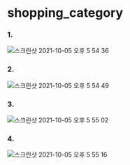 # shopping_category

### 1.
![스크린샷 2021-10-05 오후 5 54 36](https://user-images.githubusercontent.com/56014195/135992655-a6563563-e1f4-43a5-989a-667ce4174fa6.png)

### 2.
![스크린샷 2021-10-05 오후 5 54 49](https://user-images.githubusercontent.com/56014195/135992670-e0c776d0-1834-4de3-abfa-a44d866fb208.png)

### 3.
![스크린샷 2021-10-05 오후 5 55 02](https://user-images.githubusercontent.com/56014195/135992677-ffd4b46c-8ab9-43fc-8ad2-ddd5d68a5266.png)


### 4.
![스크린샷 2021-10-05 오후 5 55 16](https://user-images.githubusercontent.com/56014195/135992701-0584e205-8583-4928-a084-2e4cc37b7886.png)


